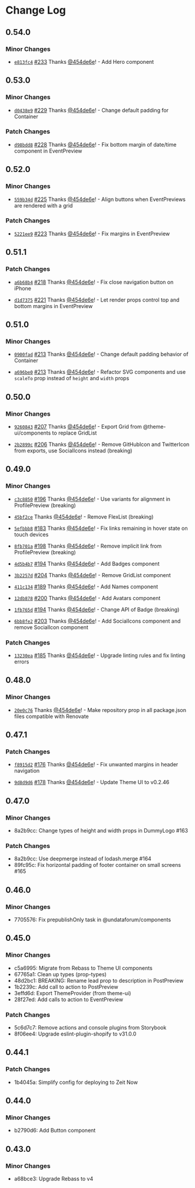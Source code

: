 # Change Log

## 0.54.0

### Minor Changes

- [`e813fc4`](https://github.com/UNDataForum/design-system/commit/e813fc419fbaa54816955f39c5bf8ec402bb423b) [#233](https://github.com/UNDataForum/design-system/pull/233) Thanks [@454de6e](https://github.com/454de6e)! - Add Hero component

## 0.53.0

### Minor Changes

- [`d0438e9`](https://github.com/UNDataForum/design-system/commit/d0438e9baa430343619b2954c61d707446e52b95) [#229](https://github.com/UNDataForum/design-system/pull/229) Thanks [@454de6e](https://github.com/454de6e)! - Change default padding for Container

### Patch Changes

- [`d98bdd8`](https://github.com/UNDataForum/design-system/commit/d98bdd83f2cab1a99679ba58685ffc71db0b9e67) [#228](https://github.com/UNDataForum/design-system/pull/228) Thanks [@454de6e](https://github.com/454de6e)! - Fix bottom margin of date/time component in EventPreview

## 0.52.0

### Minor Changes

- [`559b34d`](https://github.com/UNDataForum/design-system/commit/559b34da72ca923d03128f9484b7464fca1ca592) [#225](https://github.com/UNDataForum/design-system/pull/225) Thanks [@454de6e](https://github.com/454de6e)! - Align buttons when EventPreviews are rendered with a grid

### Patch Changes

- [`5221ee9`](https://github.com/UNDataForum/design-system/commit/5221ee912d787096001a8cabcf4c8692eb33d054) [#223](https://github.com/UNDataForum/design-system/pull/223) Thanks [@454de6e](https://github.com/454de6e)! - Fix margins in EventPreview

## 0.51.1

### Patch Changes

- [`a6b68b4`](https://github.com/UNDataForum/design-system/commit/a6b68b47363f49a0776f79fd0fe28b9974077b76) [#218](https://github.com/UNDataForum/design-system/pull/218) Thanks [@454de6e](https://github.com/454de6e)! - Fix close navigation button on iPhone

* [`d1d7375`](https://github.com/UNDataForum/design-system/commit/d1d737565be7de6979946d701db029b06f368a9f) [#221](https://github.com/UNDataForum/design-system/pull/221) Thanks [@454de6e](https://github.com/454de6e)! - Let render props control top and bottom margins in EventPreview

## 0.51.0

### Minor Changes

- [`0900fad`](https://github.com/UNDataForum/design-system/commit/0900fade9067dc5da5fbe22a6ded8776f5ba7232) [#213](https://github.com/UNDataForum/design-system/pull/213) Thanks [@454de6e](https://github.com/454de6e)! - Change default padding behavior of Container

* [`a696be0`](https://github.com/UNDataForum/design-system/commit/a696be0347e01a75454c5383397fe534a3dc9007) [#213](https://github.com/UNDataForum/design-system/pull/213) Thanks [@454de6e](https://github.com/454de6e)! - Refactor SVG components and use `scaleTo` prop instead of `height` and `width` props

## 0.50.0

### Minor Changes

- [`9260843`](https://github.com/UNDataForum/design-system/commit/926084309e5cc95fe8f6d8bdcb6616b911a49a3a) [#207](https://github.com/UNDataForum/design-system/pull/207) Thanks [@454de6e](https://github.com/454de6e)! - Export Grid from @theme-ui/components to replace GridList

* [`2b2899c`](https://github.com/UNDataForum/design-system/commit/2b2899c260a9c8ca5808ecf9138e60d11bcf22e4) [#206](https://github.com/UNDataForum/design-system/pull/206) Thanks [@454de6e](https://github.com/454de6e)! - Remove GitHubIcon and TwitterIcon from exports, use SocialIcons instead (breaking)

## 0.49.0

### Minor Changes

- [`c3c8850`](https://github.com/UNDataForum/design-system/commit/c3c8850ad5585b3b4c2e16a9c5c8017f977ac85a) [#196](https://github.com/UNDataForum/design-system/pull/196) Thanks [@454de6e](https://github.com/454de6e)! - Use variants for alignment in ProfilePreview (breaking)

* [`45bf2ce`](https://github.com/UNDataForum/design-system/commit/45bf2ceb1c2a361081eea6f07a4ac110fe98a209) Thanks [@454de6e](https://github.com/454de6e)! - Remove FlexList (breaking)

- [`5efbbb8`](https://github.com/UNDataForum/design-system/commit/5efbbb8f8c24a8589fff3c94956226c7ba356655) [#183](https://github.com/UNDataForum/design-system/pull/183) Thanks [@454de6e](https://github.com/454de6e)! - Fix links remaining in hover state on touch devices

* [`8fb701a`](https://github.com/UNDataForum/design-system/commit/8fb701a1690edfd222d839b8a54e5485a9cd1cdc) [#198](https://github.com/UNDataForum/design-system/pull/198) Thanks [@454de6e](https://github.com/454de6e)! - Remove implicit link from ProfilePreview (breaking)

- [`4d5b4b7`](https://github.com/UNDataForum/design-system/commit/4d5b4b70c34fc585323087e20209d7a5ed402023) [#194](https://github.com/UNDataForum/design-system/pull/194) Thanks [@454de6e](https://github.com/454de6e)! - Add Badges component

* [`3b2257d`](https://github.com/UNDataForum/design-system/commit/3b2257daa150dd8bea6e137bda4a347be56a7291) [#204](https://github.com/UNDataForum/design-system/pull/204) Thanks [@454de6e](https://github.com/454de6e)! - Remove GridList component

- [`411c134`](https://github.com/UNDataForum/design-system/commit/411c13459c60ad0496a0c5b2c78d35b08f427ddb) [#189](https://github.com/UNDataForum/design-system/pull/189) Thanks [@454de6e](https://github.com/454de6e)! - Add Names component

* [`12db878`](https://github.com/UNDataForum/design-system/commit/12db878e5b4799e6ef3361cc03bc6e3e967c4e0c) [#200](https://github.com/UNDataForum/design-system/pull/200) Thanks [@454de6e](https://github.com/454de6e)! - Add Avatars component

- [`1fb765d`](https://github.com/UNDataForum/design-system/commit/1fb765d2f0b9250a16feeba39a20964b6708caf3) [#194](https://github.com/UNDataForum/design-system/pull/194) Thanks [@454de6e](https://github.com/454de6e)! - Change API of Badge (breaking)

* [`6bb8fe2`](https://github.com/UNDataForum/design-system/commit/6bb8fe286ee4089219339c53859be7adcc1725de) [#203](https://github.com/UNDataForum/design-system/pull/203) Thanks [@454de6e](https://github.com/454de6e)! - Add SocialIcons component and remove SocialIcon component

### Patch Changes

- [`13230ea`](https://github.com/UNDataForum/design-system/commit/13230ea9805b8b32a1c02b2d4c063af74cb17c54) [#185](https://github.com/UNDataForum/design-system/pull/185) Thanks [@454de6e](https://github.com/454de6e)! - Upgrade linting rules and fix linting errors

## 0.48.0

### Minor Changes

- [`20e0c76`](https://github.com/UNDataForum/design-system/commit/20e0c76076b36f76dadce590c137e0d37678fc62) Thanks [@454de6e](https://github.com/454de6e)! - Make repository prop in all package.json files compatible with Renovate

## 0.47.1

### Patch Changes

- [`f8915d2`](https://github.com/UNDataForum/design-system/commit/f8915d21d8618a514876aabc28bfb504577205d8) [#176](https://github.com/UNDataForum/design-system/pull/176) Thanks [@454de6e](https://github.com/454de6e)! - Fix unwanted margins in header navigation

* [`9d8d9d6`](https://github.com/UNDataForum/design-system/commit/9d8d9d6414bebf707fd8baeffe9d66ad1b5e6016) [#178](https://github.com/UNDataForum/design-system/pull/178) Thanks [@454de6e](https://github.com/454de6e)! - Update Theme UI to v0.2.46

## 0.47.0

### Minor Changes

- 8a2b9cc: Change types of height and width props in DummyLogo #163

### Patch Changes

- 8a2b9cc: Use deepmerge instead of lodash.merge #164
- 89fc95c: Fix horizontal padding of footer container on small screens #165

## 0.46.0

### Minor Changes

- 7705576: Fix prepublishOnly task in @undataforum/components

## 0.45.0

### Minor Changes

- c5a6995: Migrate from Rebass to Theme UI components
- 67765a1: Clean up types (prop-types)
- 48d2bc1: BREAKING: Rename lead prop to description in PostPreview
- 1b2239c: Add call to action to PostPreview
- 3effd6d: Export ThemeProvider (from theme-ui)
- 28f27ed: Add calls to action to EventPreview

### Patch Changes

- 5c6d7c7: Remove actions and console plugins from Storybook
- 8f06ee4: Upgrade eslint-plugin-shopify to v31.0.0

## 0.44.1

### Patch Changes

- 1b4045a: Simplify config for deploying to Zeit Now

## 0.44.0

### Minor Changes

- b2790d6: Add Button component

## 0.43.0

### Minor Changes

- a68bce3: Upgrade Rebass to v4
